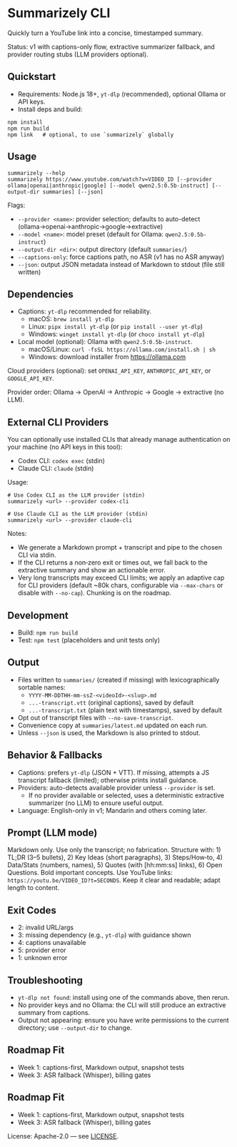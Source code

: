 # Summarizely CLI

Quickly turn a YouTube link into a concise, timestamped summary.

Status: v1 with captions-only flow, extractive summarizer fallback, and provider routing stubs (LLM providers optional).

## Quickstart

- Requirements: Node.js 18+, `yt-dlp` (recommended), optional Ollama or API keys.
- Install deps and build:

```
npm install
npm run build
npm link   # optional, to use `summarizely` globally
```

## Usage

```
summarizely --help
summarizely https://www.youtube.com/watch?v=VIDEO_ID [--provider ollama|openai|anthropic|google] [--model qwen2.5:0.5b-instruct] [--output-dir summaries] [--json]
```

Flags:
- `--provider <name>`: provider selection; defaults to auto-detect (ollama→openai→anthropic→google→extractive)
- `--model <name>`: model preset (default for Ollama: `qwen2.5:0.5b-instruct`)
- `--output-dir <dir>`: output directory (default `summaries/`)
- `--captions-only`: force captions path, no ASR (v1 has no ASR anyway)
- `--json`: output JSON metadata instead of Markdown to stdout (file still written)

## Dependencies

- Captions: `yt-dlp` recommended for reliability.
  - macOS: `brew install yt-dlp`
  - Linux: `pipx install yt-dlp` (or `pip install --user yt-dlp`)
  - Windows: `winget install yt-dlp` (or `choco install yt-dlp`)
- Local model (optional): Ollama with `qwen2.5:0.5b-instruct`.
  - macOS/Linux: `curl -fsSL https://ollama.com/install.sh | sh`
  - Windows: download installer from https://ollama.com

Cloud providers (optional): set `OPENAI_API_KEY`, `ANTHROPIC_API_KEY`, or `GOOGLE_API_KEY`.

Provider order: Ollama → OpenAI → Anthropic → Google → extractive (no LLM).

## External CLI Providers

You can optionally use installed CLIs that already manage authentication on your machine (no API keys in this tool):

- Codex CLI: `codex exec` (stdin)
- Claude CLI: `claude` (stdin)

Usage:

```
# Use Codex CLI as the LLM provider (stdin)
summarizely <url> --provider codex-cli

# Use Claude CLI as the LLM provider (stdin)
summarizely <url> --provider claude-cli
```

Notes:
- We generate a Markdown prompt + transcript and pipe to the chosen CLI via stdin.
- If the CLI returns a non‑zero exit or times out, we fall back to the extractive summary and show an actionable error.
- Very long transcripts may exceed CLI limits; we apply an adaptive cap for CLI providers (default ~80k chars, configurable via `--max-chars` or disable with `--no-cap`). Chunking is on the roadmap.

## Development

- Build: `npm run build`
- Test: `npm test` (placeholders and unit tests only)

## Output

- Files written to `summaries/` (created if missing) with lexicographically sortable names:
  - `YYYY-MM-DDTHH-mm-ssZ-<videoId>-<slug>.md`
  - `...-transcript.vtt` (original captions), saved by default
  - `...-transcript.txt` (plain text with timestamps), saved by default
- Opt out of transcript files with `--no-save-transcript`.
- Convenience copy at `summaries/latest.md` updated on each run.
- Unless `--json` is used, the Markdown is also printed to stdout.

## Behavior & Fallbacks

- Captions: prefers `yt-dlp` (JSON + VTT). If missing, attempts a JS transcript fallback (limited); otherwise prints install guidance.
- Providers: auto-detects available provider unless `--provider` is set.
  - If no provider available or selected, uses a deterministic extractive summarizer (no LLM) to ensure useful output.
- Language: English-only in v1; Mandarin and others coming later.

## Prompt (LLM mode)

Markdown only. Use only the transcript; no fabrication. Structure with: 1) TL;DR (3–5 bullets), 2) Key Ideas (short paragraphs), 3) Steps/How‑to, 4) Data/Stats (numbers, names), 5) Quotes (with [hh:mm:ss] links), 6) Open Questions. Bold important concepts. Use YouTube links: `https://youtu.be/VIDEO_ID?t=SECONDS`. Keep it clear and readable; adapt length to content.

## Exit Codes

- 2: invalid URL/args
- 3: missing dependency (e.g., `yt-dlp`) with guidance shown
- 4: captions unavailable
- 5: provider error
- 1: unknown error

## Troubleshooting

- `yt-dlp not found`: install using one of the commands above, then rerun.
- No provider keys and no Ollama: the CLI will still produce an extractive summary from captions.
- Output not appearing: ensure you have write permissions to the current directory; use `--output-dir` to change.

## Roadmap Fit

- Week 1: captions-first, Markdown output, snapshot tests
- Week 3: ASR fallback (Whisper), billing gates

## Roadmap Fit

- Week 1: captions-first, Markdown output, snapshot tests
- Week 3: ASR fallback (Whisper), billing gates

License: Apache-2.0 — see [LICENSE](./LICENSE).

